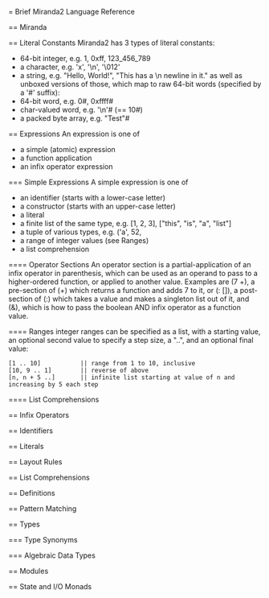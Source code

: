 = Brief Miranda2 Language Reference

== Miranda

== Literal Constants
Miranda2 has 3 types of literal constants:
  * 64-bit integer, e.g. 1, 0xff, 123_456_789
  * a character, e.g. 'x', '\n', '\012'
  * a string, e.g. "Hello, World!", "This has a \n newline in it."
as well as unboxed versions of those, which map to raw 64-bit words (specified by a '#' suffix):
  * 64-bit word, e.g. 0#, 0xffff#
  * char-valued word, e.g. '\n'# (== 10#)
  * a packed byte array, e.g. "Test"#

== Expressions
An expression is one of
* a simple (atomic) expression
* a function application
* an infix operator expression

=== Simple Expressions
A simple expression is one of
* an identifier (starts with a lower-case letter)
* a constructor (starts with an upper-case letter)
* a literal
* a finite list of the same type, e.g. [1, 2, 3], ["this", "is", "a", "list"]
* a tuple of various types, e.g. ('a', 52, 
* a range of integer values (see Ranges)
* a list comprehension

==== Operator Sections
An operator section is a partial-application of an infix operator in parenthesis,
which can be used as an operand to pass to a higher-ordered function, or applied
to another value.  Examples are (7 +), a pre-section of (+) which returns a function
and adds 7 to it, or (: []), a post-section of (:) which takes a value and makes a
singleton list out of it, and (&), which is how to pass the boolean AND infix operator
as a function value.

==== Ranges
integer ranges can be specified as a list, with a starting value, an optional second value
to specify a step size, a "..", and an optional final value:

    [1 .. 10]           || range from 1 to 10, inclusive
    [10, 9 .. 1]        || reverse of above
    [n, n + 5 ..]       || infinite list starting at value of n and increasing by 5 each step

==== List Comprehensions

== Infix Operators

== Identifiers

== Literals

== Layout Rules

== List Comprehensions

== Definitions

== Pattern Matching

== Types

=== Type Synonyms

=== Algebraic Data Types

== Modules

== State and I/O Monads

